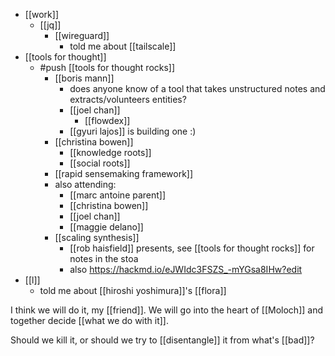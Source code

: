 - [[work]]
  - [[jq]]
    - [[wireguard]]
      - told me about [[tailscale]]
- [[tools for thought]]
  - #push [[tools for thought rocks]]
    - [[boris mann]]
      - does anyone know of a tool that takes unstructured notes and extracts/volunteers entities?
      - [[joel chan]]
        - [[flowdex]]
      - [[gyuri lajos]] is building one :)
    - [[christina bowen]]
      - [[knowledge roots]]
      - [[social roots]]
    - [[rapid sensemaking framework]]
    - also attending:
      - [[marc antoine parent]]
      - [[christina bowen]]
      - [[joel chan]]
      - [[maggie delano]]
    - [[scaling synthesis]]
      - [[rob haisfield]] presents, see [[tools for thought rocks]] for notes in the stoa
      - also https://hackmd.io/eJWIdc3FSZS_-mYGsa8IHw?edit
- [[l]]
  - told me about [[hiroshi yoshimura]]'s [[flora]]

I think we will do it, my [[friend]]. We will go into the heart of [[Moloch]] and together decide [[what we do with it]].

Should we kill it, or should we try to [[disentangle]] it from what's [[bad]]?
